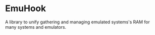 # EmuHook
A library to unify gathering and managing emulated systems's RAM for many systems and emulators.
